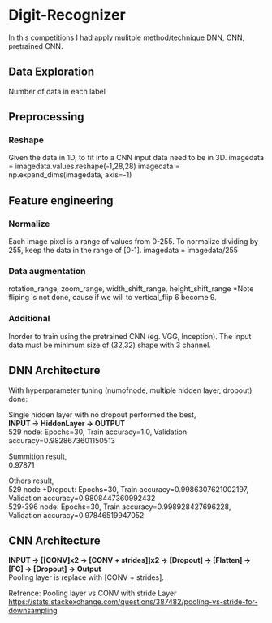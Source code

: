 # Digit-Recognizer
In this competitions I had apply mulitple method/technique DNN, CNN, pretrained CNN.

## Data Exploration 
Number of data in each label

## Preprocessing
### Reshape
Given the data in 1D, to fit into a CNN input data need to be in 3D.
imagedata = imagedata.values.reshape(-1,28,28)
imagedata = np.expand_dims(imagedata, axis=-1)

## Feature engineering
### Normalize
Each image pixel is a range of values from 0-255. To normalize dividing by 255, keep the data in the range of [0-1].
imagedata = imagedata/255

### Data augmentation
rotation_range, zoom_range, width_shift_range, height_shift_range
*Note fliping is not done, cause if we will to vertical_flip 6 become 9.

### Additional
Inorder to train using the pretrained CNN (eg. VGG, Inception). The input data must be minimum size of (32,32) shape with 3 channel.

## DNN Architecture
With hyperparameter tuning (numofnode, multiple hidden layer, dropout) done:

Single hidden layer with no dropout performed the best,\
**INPUT -> HiddenLayer -> OUTPUT**\
529 node: Epochs=30, Train accuracy=1.0, Validation accuracy=0.9828673601150513

Summition result,\
0.97871

Others result,\
529 node +Dropout: Epochs=30, Train accuracy=0.9986307621002197, Validation accuracy=0.9808447360992432\
529-396 node: Epochs=30, Train accuracy=0.998928427696228, Validation accuracy=0.97846519947052

## CNN Architecture
**INPUT -> [[CONV]x2 -> [CONV + strides]]x2 -> [Dropout] -> [Flatten] -> [FC] ->  [Dropout] -> Output**\
Pooling layer is replace with [CONV + strides]. 

Refrence:
Pooling layer vs CONV with stride Layer
https://stats.stackexchange.com/questions/387482/pooling-vs-stride-for-downsampling


